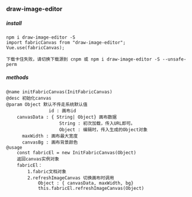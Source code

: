 <!--
 * @Author: your name
 * @Date: 2020-12-11 15:23:04
 * @LastEditTime: 2020-12-18 17:41:55
 * @LastEditors: Please set LastEditors
 * @Description: In User Settings Edit
 * @FilePath: /draw-image-editor/README.md
-->

### draw-image-editor

##### install

```
npm i draw-image-editor -S
import fabricCanvas from "draw-image-editor";
Vue.use(fabricCanvas);

下载卡住失败，请切换下载源到 cnpm 或 npm i draw-image-editor -S --unsafe-perm
```

##### methods

```
@name initFabricCanvas(InitFabricCanvas)
@desc 初始化canvas
@param Object 默认不传走系统默认值
                id : 画布id
	canvasData : { String| Object} 画布数据
                    String : 初次加载，传入URL即可。
                    Object : 编辑时，传入生成的Object对象
	  maxWidth : 画布最大宽度
	  canvasBg : 画布背景颜色
@usage
    const fabricEl = new InitFabricCanvas(Object)
    返回canvas实例对象
    fabricEl：
        1.fabric文档对象
        2.refreshImageCanvas 切换画布时调用
            Object : { canvasData, maxWidth, bg}
            this.fabricEl.refreshImageCanvas(Object)


```
